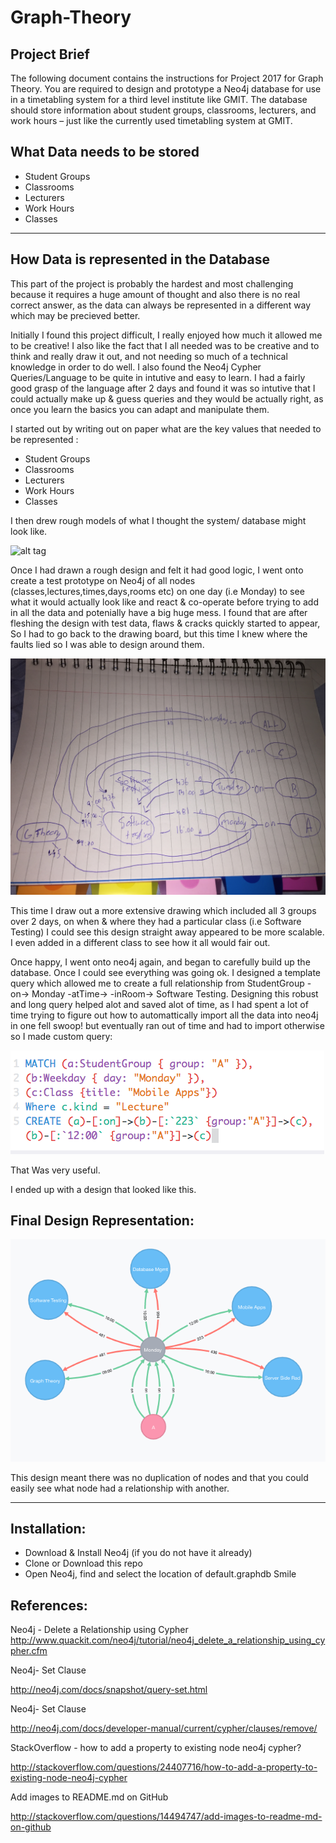 # Graph-Theory

## Project Brief

The following document contains the instructions for Project 2017 for Graph Theory. You are required to design and prototype a Neo4j database for use in a timetabling system for a third level institute like GMIT. The database should store information about student groups, classrooms, lecturers, and work hours – just like the currently used timetabling system at GMIT.

## What Data needs to be stored
- Student Groups
- Classrooms
- Lecturers
- Work Hours
- Classes
____
## How Data is represented in the Database

This part of the project is probably the hardest and most challenging because it requires a huge amount of thought
and also there is no real correct answer, as the data can always be represented in a different way which may be precieved better.

Initially I found this project difficult, I really enjoyed how much it allowed me to be creative! I also like the fact that I all needed was to be creative and to think and really draw it out, and not needing so much of a technical knowledge in order to do well.
I also found the Neo4j Cypher Queries/Language to be quite in intutive and easy to learn. 
I had a fairly good grasp of the language after 2 days and found it was so intutive that I could actually make up & guess queries and they would be actually right, as once you learn the basics you can adapt and manipulate them. 

I started out by writing out on paper what are the key values that needed to be represented :
- Student Groups
- Classrooms
- Lecturers
- Work Hours
- Classes

I then drew rough models of what I thought the system/ database might look like.

![alt tag](https://github.com/AndrewAi/Graph-Theory/blob/master/DbDesign1%2023.14.15.png)


Once I had drawn a rough design and felt it had good logic, I went onto create a test prototype on Neo4j of all nodes (classes,lectures,times,days,rooms etc) on one day (i.e Monday) to see what it would actually look like and react & co-operate before trying to add in all the data and potenially have a big huge mess. 
I found that are after fleshing the design with test data, flaws & cracks quickly started to appear, So I had to go back to the drawing board,
but this time I knew where the faults lied so I was able to design around them.

![alt tag](https://github.com/AndrewAi/Graph-Theory/blob/master/DbDesign2%2023.14.15.JPG)

This time I draw out a more extensive drawing which included all 3 groups over 2 days, on when & where they had a particular class (i.e Software Testing) I could see this design straight away appeared to be more scalable. 
I even added in a different class to see how it all would fair out.

Once happy, I went onto neo4j again, and began to carefully build up the database. Once I could see everything was going ok.
I designed a template query which allowed me to create a full relationship from StudentGroup -on-> Monday -atTime-> -inRoom-> Software Testing. Designing this robust and long query helped alot and saved alot of time, as I had spent a lot of time trying to figure out how to automattically import all the data into neo4j in one fell swoop! but eventually ran out of time and had to import otherwise so I made custom query:

![alt tag](https://github.com/AndrewAi/Graph-Theory/blob/master/Create%20Query.png)

That Was very useful.

I ended up with a design that looked like this.
## Final Design Representation:

![alt tag](https://github.com/AndrewAi/Graph-Theory/blob/master/GroupAClasses.png)

This design meant there was no duplication of nodes and that you could easily see what node had a relationship with another.


_____
## Installation:
- Download & Install Neo4j (if you do not have it already)
- Clone or Download this repo
- Open Neo4j, find and select the location of default.graphdb
  Smile
  
## References:
Neo4j - Delete a Relationship using Cypher
http://www.quackit.com/neo4j/tutorial/neo4j_delete_a_relationship_using_cypher.cfm

Neo4j- Set Clause

http://neo4j.com/docs/snapshot/query-set.html

Neo4j- Set Clause

http://neo4j.com/docs/developer-manual/current/cypher/clauses/remove/

StackOverflow - how to add a property to existing node neo4j cypher?

http://stackoverflow.com/questions/24407716/how-to-add-a-property-to-existing-node-neo4j-cypher

Add images to README.md on GitHub

http://stackoverflow.com/questions/14494747/add-images-to-readme-md-on-github
